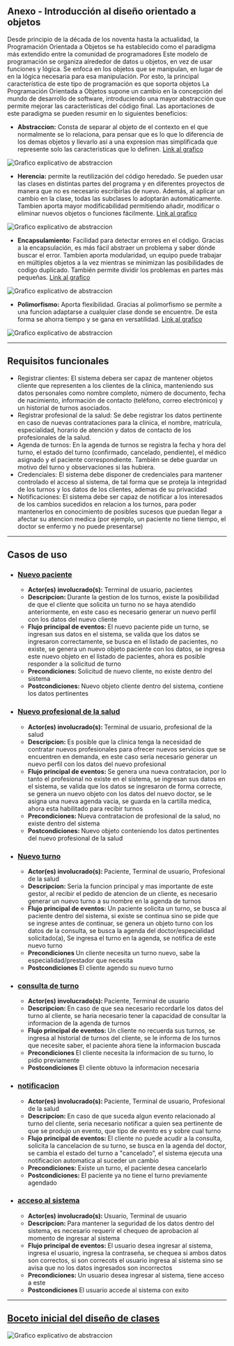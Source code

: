 
## Anexo - Introducción al diseño orientado a objetos
Desde principio de la década de los noventa hasta la actualidad, la Programación Orientada a Objetos se ha establecido como el paradigma más extendido entre la comunidad de programadores
Este modelo de programación se organiza alrededor de datos u objetos, en vez de usar funciones y lógica. Se enfoca en los objetos que se manipulan, en lugar de en la lógica necesaria para esa manipulación. Por esto, la principal característica de este tipo de programación es que soporta objetos
La Programación Orientada a Objetos supone un cambio en la concepción del mundo de desarrollo de software, introduciendo una mayor abstracción que permite mejorar las características del código final. Las aportaciones de este paradigma se pueden resumir en lo siguientes beneficios:

- <strong>Abstraccion:</strong> Consta de separar al objeto de el contexto en el que normalmente se lo relaciona, para pensar que es lo que lo diferencia de los demas objetos y llevarlo asi a una expresion mas simplificada que represente solo las caracteristicas que lo definen. [Link al grafico](# "Title")

![Grafico explicativo de abstraccion](../Imagenes/Abstraccion.png "Title")

- <strong>Herencia:</strong>  permite la reutilización del código heredado. Se pueden usar las clases en distintas partes del programa y en diferentes proyectos de manera que no es necesario escribirlas de nuevo. Además, al aplicar un cambio en la clase, todas las subclases lo adoptarán automáticamente. Tambien aporta mayor modificabilidad permitiendo añadir, modificar o eliminar nuevos objetos o funciones fácilmente. [Link al grafico](https://excalidraw.com/#json=FxrRERw9nSOBUSBMmflaR,FeeHuNq_30etTGuRFt6SLg "Title")

![Grafico explicativo de abstraccion](../Imagenes/Herencia.png "Title")

- <strong>Encapsulamiento:</strong> Facilidad para detectar errores en el código. Gracias a la encapsulación, es más fácil abstraer un problema y saber dónde buscar el error. Tambien aporta modularidad, un equipo puede trabajar en múltiples objetos a la vez mientras se minimizan las posibilidades de codigo duplicado. También permite dividir los problemas en partes más pequeñas.  [Link al grafico](https://excalidraw.com/#json=dAxXb9ybYKSou77apYc2L,h8K_mbSXSk36QsciyWxC6Q "Title")

![Grafico explicativo de abstraccion](../Imagenes/Encapsulacion.png "Title")

- <strong>Polimorfismo:</strong> Aporta flexibilidad. Gracias al polimorfismo se permite a una funcion adaptarse a cualquier clase donde se encuentre. De esta forma se ahorra tiempo y se gana en versatilidad. [Link al grafico](https://excalidraw.com/#json=UM582BP5g4EHHgvow3Zvb,8k1ihIrYFDQ5PhxJcq6Jdw "Title")

![Grafico explicativo de abstraccion](../Imagenes/Polimorfismo.png "Title")

---

## Requisitos funcionales
- Registrar clientes: El sistema debera ser capaz de mantener objetos cliente que representen a los clientes de la clinica, manteniendo sus datos personales como nombre completo, número de documento, fecha de nacimiento, información de contacto (teléfono, correo electrónico) y un historial de turnos asociados.
- Registrar profesional de la salud: Se debe registrar los datos pertinente en caso de nuevas contrataciones para la clinica, el nombre, matrícula, especialidad, horario de atención y datos de contacto de los profesionales de la salud.
- Agenda de turnos: En la agenda de turnos se registra la fecha y hora del turno, el estado del turno (confirmado, cancelado, pendiente), el médico asignado y el paciente correspondiente. También se debe guardar un motivo del turno y observaciones si las hubiera.
- Credenciales: El sistema debe disponer de credenciales para mantener controlado el acceso al sistema, de tal forma que se proteja la integridad de los turnos y los datos de los clientes, ademas de su privacidad
- Notificaciones: El sistema debe ser capaz de notificar a los interesados de los cambios sucedidos en relacion a los turnos, para poder mantenerlos en conocimiento de posibles sucesos que puedan llegar a afectar su atencion medica (por ejemplo, un paciente no tiene tiempo, el doctor se enfermo y no puede presentarse)

---

## Casos de uso
- ###  <u> Nuevo paciente </u>
    - <strong> Actor(es) involucrado(s):</strong> Terminal de usuario, pacientes
    - <strong>Descripcion: </strong> Durante la gestion de los turnos, existe la posibilidad de que el cliente que solicita un turno no se haya atendido anteriormente, en este caso es necesario generar un nuevo perfil con los datos del nuevo cliente
    - <strong> Flujo principal de eventos: </strong> El nuevo paciente pide un turno, se ingresan sus datos en el sistema, se valida que los datos se ingresaron correctamente, se busca en el listado de pacientes, no existe, se genera un nuevo objeto paciente con los datos, se ingresa este nuevo objeto en el listado de pacientes, ahora es posible responder a la solicitud de turno
    - <strong> Precondiciones: </strong> Solicitud de nuevo cliente, no existe dentro del sistema
    - <strong> Postcondiciones: </strong> Nuevo objeto cliente dentro del sistema, contiene los datos pertinentes
- ###  <u> Nuevo profesional de la salud </u>
    - <strong> Actor(es) involucrado(s): </strong> Terminal de usuario, profesional de la salud
    - <strong> Descripcion: </strong> Es posible que la clinica tenga la necesidad de contratar nuevos profesionales para ofrecer nuevos servicios que se encuentren en demanda, en este caso seria necesario generar un nuevo perfil con los datos del nuevo profesional
    - <strong> Flujo principal de eventos: </strong> Se genera una nueva contratacion, por lo tanto el profesional no existe en el sistema, se ingresan sus datos en el sistema, se valida que los datos se ingresaron de forma correcte, se genera un nuevo objeto con los datos del nuevo doctor, se le asigna una nueva agenda vacia, se guarda en la cartilla medica, ahora esta habilitado para recibir turnos
    - <strong>Precondiciones: </strong> Nueva contratacion de profesional de la salud, no existe dentro del sistema
    - <strong>Postcondiciones: </strong> Nuevo objeto conteniendo los datos pertinentes del nuevo profesional de la salud
- ### <u> Nuevo turno </u>
    - <strong> Actor(es) involucrado(s): </strong> Paciente, Terminal de usuario, Profesional de la salud
    - <strong> Descripcion: </strong> Seria la funcion principal y mas importante de este gestor, al recibir el pedido de atencion de un cliente, es necesario generar un nuevo turno a su nombre en la agenda de turnos 
    - <strong> Flujo principal de eventos: </strong> Un paciente solicita un turno, se busca al paciente dentro del sistema, si existe se continua sino se pide que se ingrese antes de continuar, se genera un objeto turno con los datos de la consulta, se busca la agenda del doctor/especialidad solicitado(a), Se ingresa el turno en la agenda, se notifica de este nuevo turno
    - <strong> Precondiciones </strong> Un cliente necesita un turno nuevo, sabe la especialidad/prestador que necesita
    - <strong> Postcondiciones </strong> El cliente agendo su nuevo turno
- ### <u> consulta de turno </u>
    - <strong> Actor(es) involucrado(s): </strong> Paciente, Terminal de usuario
    - <strong> Descripcion: </strong> En caso de que sea necesario recordarle los datos del turno al cliente, se haria necesario tener la capacidad de consultar la informacion de la agenda de turnos
    - <strong> Flujo principal de eventos: </strong> Un cliente no recuerda sus turnos, se ingresa al historial de turnos del cliente, se le informa de los turnos que necesite saber, el paciente ahora tiene la informacion buscada
    - <strong> Precondiciones </strong> El cliente necesita la informacion de su turno, lo pidio previamente
    - <strong> Postcondiciones </strong> El cliente obtuvo la informacion necesaria
- ### <u> notificacion </u>
    - <strong> Actor(es) involucrado(s): </strong> Paciente, Terminal de usuario, Profesional de la salud
    - <strong> Descripcion: </strong> En caso de que suceda algun evento relacionado al turno del cliente, seria necesario notificar a quien sea pertinente de que se produjo un evento, que tipo de evento es y  sobre cual turno
    - <strong> Flujo principal de eventos: </strong> El cliente no puede acudir a la consulta, solicita la cancelacion de su turno, se busca en la agenda del doctor, se cambia el estado del turno a "cancelado", el sistema ejecuta una notificacion automatica al suceder un cambio
    - <strong> Precondiciones: </strong> Existe un turno, el paciente desea cancelarlo
    - <strong> Postcondiciones: </strong> El paciente ya no tiene el turno previamente agendado 
- ### <u> acceso al sistema </u>
    - <strong> Actor(es) involucrado(s): </strong> Usuario, Terminal de usuario
    - <strong> Descripcion: </strong> Para mantener la seguridad de los datos dentro del sistema, es necesario requerir el chequeo de aprobacion al momento de ingresar al sistema
    - <strong> Flujo principal de eventos: </strong> El usuario desea ingresar al sistema, ingresa el usuario, ingresa la contraseña, se chequea si ambos datos son correctos, si son correcots el usuario ingresa al sistema sino se avisa que no los datos ingresados son incorrectos
    - <strong> Precondiciones: </strong> Un usuario desea ingresar al sistema, tiene acceso a este
    - <strong> Postcondiciones </strong> El usuario accede al sistema con exito

---

##  [Boceto inicial del diseño de clases](https://excalidraw.com/#json=KZ2K05D3fDmmzUnPLjUr7,kv-aiHTS16bJzXqlilG6xg "Title")

![Grafico explicativo de abstraccion](../Imagenes/diagrama.png "Title")

